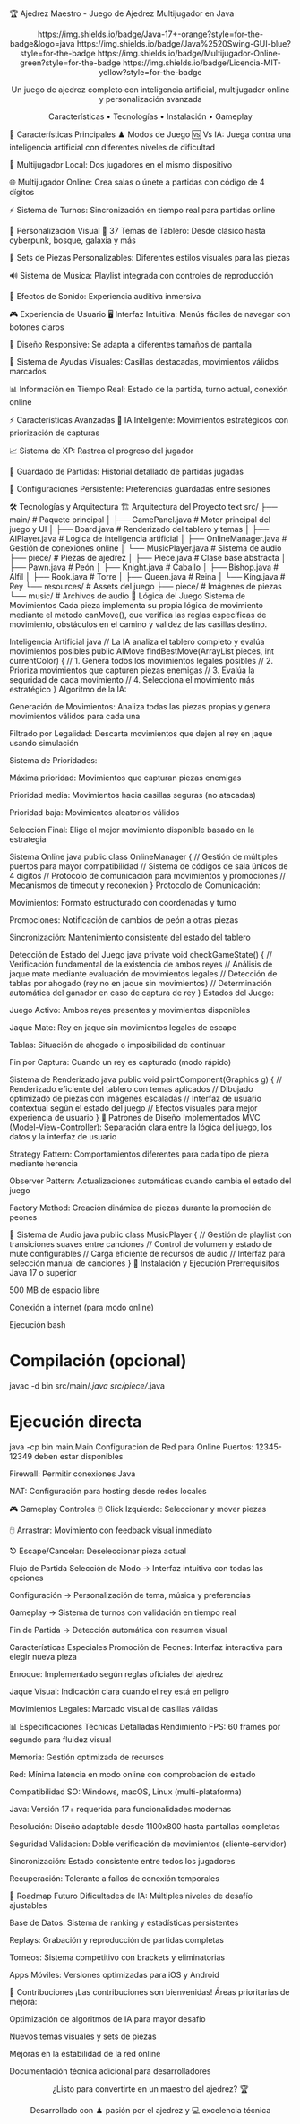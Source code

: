 🏆 Ajedrez Maestro - Juego de Ajedrez Multijugador en Java
<div align="center">
https://img.shields.io/badge/Java-17+-orange?style=for-the-badge&logo=java
https://img.shields.io/badge/Java%2520Swing-GUI-blue?style=for-the-badge
https://img.shields.io/badge/Multijugador-Online-green?style=for-the-badge
https://img.shields.io/badge/Licencia-MIT-yellow?style=for-the-badge

Un juego de ajedrez completo con inteligencia artificial, multijugador online y personalización avanzada

Características • Tecnologías • Instalación • Gameplay

</div>
🎯 Características Principales
♟️ Modos de Juego
🆚 Vs IA: Juega contra una inteligencia artificial con diferentes niveles de dificultad

👥 Multijugador Local: Dos jugadores en el mismo dispositivo

🌐 Multijugador Online: Crea salas o únete a partidas con código de 4 dígitos

⚡ Sistema de Turnos: Sincronización en tiempo real para partidas online

🎨 Personalización Visual
🎨 37 Temas de Tablero: Desde clásico hasta cyberpunk, bosque, galaxia y más

👑 Sets de Piezas Personalizables: Diferentes estilos visuales para las piezas

🔊 Sistema de Música: Playlist integrada con controles de reproducción

🎵 Efectos de Sonido: Experiencia auditiva inmersiva

🎮 Experiencia de Usuario
🖥️ Interfaz Intuitiva: Menús fáciles de navegar con botones claros

📱 Diseño Responsive: Se adapta a diferentes tamaños de pantalla

🎯 Sistema de Ayudas Visuales: Casillas destacadas, movimientos válidos marcados

📊 Información en Tiempo Real: Estado de la partida, turno actual, conexión online

⚡ Características Avanzadas
🤖 IA Inteligente: Movimientos estratégicos con priorización de capturas

📈 Sistema de XP: Rastrea el progreso del jugador

💾 Guardado de Partidas: Historial detallado de partidas jugadas

🔧 Configuraciones Persistente: Preferencias guardadas entre sesiones

🛠️ Tecnologías y Arquitectura
🏗️ Arquitectura del Proyecto
text
src/
├── main/                    # Paquete principal
│   ├── GamePanel.java       # Motor principal del juego y UI
│   ├── Board.java          # Renderizado del tablero y temas
│   ├── AIPlayer.java       # Lógica de inteligencia artificial
│   ├── OnlineManager.java  # Gestión de conexiones online
│   └── MusicPlayer.java    # Sistema de audio
├── piece/                  # Piezas de ajedrez
│   ├── Piece.java          # Clase base abstracta
│   ├── Pawn.java          # Peón
│   ├── Knight.java        # Caballo
│   ├── Bishop.java        # Alfil
│   ├── Rook.java          # Torre
│   ├── Queen.java         # Reina
│   └── King.java          # Rey
└── resources/             # Assets del juego
    ├── piece/             # Imágenes de piezas
    └── music/             # Archivos de audio
🧠 Lógica del Juego
Sistema de Movimientos
Cada pieza implementa su propia lógica de movimiento mediante el método canMove(), que verifica las reglas específicas de movimiento, obstáculos en el camino y validez de las casillas destino.

Inteligencia Artificial
java
// La IA analiza el tablero completo y evalúa movimientos posibles
public AIMove findBestMove(ArrayList<Piece> pieces, int currentColor) {
    // 1. Genera todos los movimientos legales posibles
    // 2. Prioriza movimientos que capturen piezas enemigas
    // 3. Evalúa la seguridad de cada movimiento
    // 4. Selecciona el movimiento más estratégico
}
Algoritmo de la IA:

Generación de Movimientos: Analiza todas las piezas propias y genera movimientos válidos para cada una

Filtrado por Legalidad: Descarta movimientos que dejen al rey en jaque usando simulación

Sistema de Prioridades:

Máxima prioridad: Movimientos que capturan piezas enemigas

Prioridad media: Movimientos hacia casillas seguras (no atacadas)

Prioridad baja: Movimientos aleatorios válidos

Selección Final: Elige el mejor movimiento disponible basado en la estrategia

Sistema Online
java
public class OnlineManager {
    // Gestión de múltiples puertos para mayor compatibilidad
    // Sistema de códigos de sala únicos de 4 dígitos
    // Protocolo de comunicación para movimientos y promociones
    // Mecanismos de timeout y reconexión
}
Protocolo de Comunicación:

Movimientos: Formato estructurado con coordenadas y turno

Promociones: Notificación de cambios de peón a otras piezas

Sincronización: Mantenimiento consistente del estado del tablero

Detección de Estado del Juego
java
private void checkGameState() {
    // Verificación fundamental de la existencia de ambos reyes
    // Análisis de jaque mate mediante evaluación de movimientos legales
    // Detección de tablas por ahogado (rey no en jaque sin movimientos)
    // Determinación automática del ganador en caso de captura de rey
}
Estados del Juego:

Juego Activo: Ambos reyes presentes y movimientos disponibles

Jaque Mate: Rey en jaque sin movimientos legales de escape

Tablas: Situación de ahogado o imposibilidad de continuar

Fin por Captura: Cuando un rey es capturado (modo rápido)

Sistema de Renderizado
java
public void paintComponent(Graphics g) {
    // Renderizado eficiente del tablero con temas aplicados
    // Dibujado optimizado de piezas con imágenes escaladas
    // Interfaz de usuario contextual según el estado del juego
    // Efectos visuales para mejor experiencia de usuario
}
🔧 Patrones de Diseño Implementados
MVC (Model-View-Controller): Separación clara entre la lógica del juego, los datos y la interfaz de usuario

Strategy Pattern: Comportamientos diferentes para cada tipo de pieza mediante herencia

Observer Pattern: Actualizaciones automáticas cuando cambia el estado del juego

Factory Method: Creación dinámica de piezas durante la promoción de peones

🎵 Sistema de Audio
java
public class MusicPlayer {
    // Gestión de playlist con transiciones suaves entre canciones
    // Control de volumen y estado de mute configurables
    // Carga eficiente de recursos de audio
    // Interfaz para selección manual de canciones
}
🚀 Instalación y Ejecución
Prerrequisitos
Java 17 o superior

500 MB de espacio libre

Conexión a internet (para modo online)

Ejecución
bash
# Compilación (opcional)
javac -d bin src/main/*.java src/piece/*.java

# Ejecución directa
java -cp bin main.Main
Configuración de Red para Online
Puertos: 12345-12349 deben estar disponibles

Firewall: Permitir conexiones Java

NAT: Configuración para hosting desde redes locales

🎮 Gameplay
Controles
🖱️ Click Izquierdo: Seleccionar y mover piezas

🖱️ Arrastrar: Movimiento con feedback visual inmediato

⎋ Escape/Cancelar: Deseleccionar pieza actual

Flujo de Partida
Selección de Modo → Interfaz intuitiva con todas las opciones

Configuración → Personalización de tema, música y preferencias

Gameplay → Sistema de turnos con validación en tiempo real

Fin de Partida → Detección automática con resumen visual

Características Especiales
Promoción de Peones: Interfaz interactiva para elegir nueva pieza

Enroque: Implementado según reglas oficiales del ajedrez

Jaque Visual: Indicación clara cuando el rey está en peligro

Movimientos Legales: Marcado visual de casillas válidas

📊 Especificaciones Técnicas Detalladas
Rendimiento
FPS: 60 frames por segundo para fluidez visual

Memoria: Gestión optimizada de recursos

Red: Mínima latencia en modo online con comprobación de estado

Compatibilidad
SO: Windows, macOS, Linux (multi-plataforma)

Java: Versión 17+ requerida para funcionalidades modernas

Resolución: Diseño adaptable desde 1100x800 hasta pantallas completas

Seguridad
Validación: Doble verificación de movimientos (cliente-servidor)

Sincronización: Estado consistente entre todos los jugadores

Recuperación: Tolerante a fallos de conexión temporales

🎯 Roadmap Futuro
Dificultades de IA: Múltiples niveles de desafío ajustables

Base de Datos: Sistema de ranking y estadísticas persistentes

Replays: Grabación y reproducción de partidas completas

Torneos: Sistema competitivo con brackets y eliminatorias

Apps Móviles: Versiones optimizadas para iOS y Android

👥 Contribuciones
¡Las contribuciones son bienvenidas! Áreas prioritarias de mejora:

Optimización de algoritmos de IA para mayor desafío

Nuevos temas visuales y sets de piezas

Mejoras en la estabilidad de la red online

Documentación técnica adicional para desarrolladores

<div align="center">
¿Listo para convertirte en un maestro del ajedrez? 🏆

Desarrollado con ♟️ pasión por el ajedrez y 💻 excelencia técnica

</div>